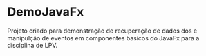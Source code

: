# DemoJavaFx
Projeto criado para demonstração de recuperação de dados dos e manipulção de eventos em componentes basicos do JavaFx para a disciplina de LPV.
